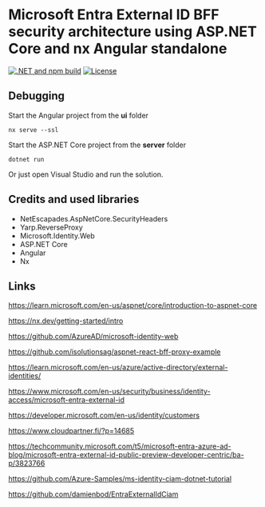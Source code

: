 # Microsoft Entra External ID BFF security architecture using ASP.NET Core and nx Angular standalone

[![.NET and npm build](https://github.com/damienbod/bff-MicrosoftEntraExternalID-aspnetcore-angular/actions/workflows/dotnet.yml/badge.svg)](https://github.com/damienbod/bff-MicrosoftEntraExternalID-aspnetcore-angular/actions/workflows/dotnet.yml) [![License](https://img.shields.io/badge/license-Apache%20License%202.0-blue.svg)](https://github.com/damienbod/bff-MicrosoftEntraExternalID-aspnetcore-angular/blob/main/LICENSE)

## Debugging

Start the Angular project from the **ui** folder

```
nx serve --ssl
```

Start the ASP.NET Core project from the **server** folder

```
dotnet run
```

Or just open Visual Studio and run the solution.

## Credits and used libraries

- NetEscapades.AspNetCore.SecurityHeaders
- Yarp.ReverseProxy
- Microsoft.Identity.Web
- ASP.NET Core
- Angular 
- Nx

## Links

https://learn.microsoft.com/en-us/aspnet/core/introduction-to-aspnet-core

https://nx.dev/getting-started/intro

https://github.com/AzureAD/microsoft-identity-web

https://github.com/isolutionsag/aspnet-react-bff-proxy-example

https://learn.microsoft.com/en-us/azure/active-directory/external-identities/

https://www.microsoft.com/en-us/security/business/identity-access/microsoft-entra-external-id

https://developer.microsoft.com/en-us/identity/customers

https://www.cloudpartner.fi/?p=14685

https://techcommunity.microsoft.com/t5/microsoft-entra-azure-ad-blog/microsoft-entra-external-id-public-preview-developer-centric/ba-p/3823766

https://github.com/Azure-Samples/ms-identity-ciam-dotnet-tutorial

https://github.com/damienbod/EntraExternalIdCiam
